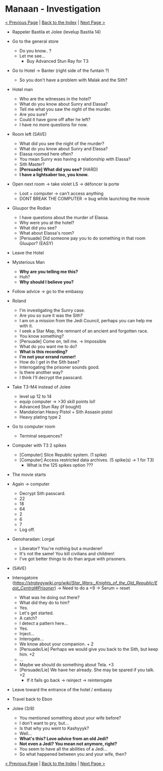 
# Manaan - Investigation

[< Previous Page](062_Manaan.md)
| [Back to the Index](../index.md)
| [Next Page >](064_Manaan.md)


- Rappeler Bastila et Jolee (levelup Bastila 14)
- Go to the general store
  - Do you know.. ?
  - Let me see...
    - Buy Advanced Stun Ray for T3
- Go to Hotel -> Banter (right side of the funtain ?)
    - So you don't have a problem with Malak and the Sith?
- Hotel man
    - Who are the witnesses in the hotel?
    - What do you know about Sunry and Elassa?
    - Tell me what you saw the night of the murder.
    - Are you sure?
    - Could it have gone off after he left?
    - I have no more questions for now.
- Room left (SAVE)
    - What did you see the night of the murder?
    - What do you know about Sunry and Elassa?
    - Elassa roomed here often?
    - You mean Sunry was having a relationship with Elassa?
    - Sith Master?
    - **[Persuade] What did you see?** (HARD)
    - **I have a lightsaber too, you know.**
- Open next room -> take violet LS -> défoncer la porte
  - Loot + computer -> can't access anything
  - DONT BREAK THE COMPUTER -> bug while launching the movie
- Gluupor the Rodian
    - I have questions about the murder of Elassa.
    - Why were you at the hotel?
    - What did you see?
    - What about Elassa's room?
    - [Persuade] Did someone pay you to do something in that room Gluupor? (EASY)
- Leave the Hotel
- Mysterious Man
    - **Why are you telling me this?**
    - Huh?
    - **Why should I believe you?**
- Follow advice -> go to the embassy



- Roland
    - I'm investigating the Sunry case.
    - Are you so sure it was the Sith?
    - I am on a mission from the Jedi Council, perhaps you can help me with it.
    - I seek a Star Map, the remnant of an ancient and forgotten race.
    - You know something?
    - [Persuade] Come on, tell me. -> Impossible
    - What do you want me to do?
    - **What is this recording?**
    - **I'm not your errand runner!**
    - How do I get in the Sith base?
    - Interrogating the prisoner sounds good.
    - Is there another way?
    - I think I'll decrypt the passcard.
- Take T3-M4 instead of Jolee
    - level up 12 to 14
    - equip computer -> >30 skill points lol!
    - Advanced Stun Ray (if bought)
    - Mandalorian Heavy Pistol + Sith Assasin pistol
    - Heavy plating type 2
- Go to computer room
    - Terminal sequences?
- Computer with T3 2 spikes
    - [Computer] Slice Republic system. (1 spike)
    - [Computer] Access restricted data archives. (5 spike(s) -> 1 for T3)
        - What is the 125 spikes option ???
- The movie starts


- Again -> computer
    - Decrypt Sith passcard.
    - 22
    - 18
    - 64
    - 2
    - 6
    - 7
    - Log off.
- Genoharadan: Lorgal
    - Liberator? You're nothing but a murderer!
    - It's not the same! You kill civilians and children!
    - I've got better things to do than argue with prisoners.
- (SAVE)
- Interogatoire (_https://strategywiki.org/wiki/Star_Wars:_Knights_of_the_Old_Republic/East_Central#Prisoner_) -> Need to do a +9 -> Serum = reset
    - What was he doing out there?
    - What did they do to him?
    - Yes.
    - Let's get started.
    - A catch?
    - I detect a pattern here...
    - Yes.
    - Inject...
    - Interogate...
    - We know about your companion. + 2
    - [Persuade/Lie] Perhaps we would give you back to the Sith, but keep him. +2
    - …
    - Maybe we should do something about Tela. +3
    - [Persuade/Lie] We have her already. She may be spared if you talk. +2
        - If it fails go back -> reinject -> reinterogate

- Leave toward the entrance of the hotel / embassy
- Travel back to Ebon
- Jolee (3/8)
  - You mentioned something about your wife before?
  - I don't want to pry, but...
  - Is that why you went to Kashyyyk?
  - Well...
  - **What's this? Love advice from an old Jedi?**
  - **Not even a Jedi? You mean not anymore, right?**
  - You seem to have all the abilities of a Jedi...
  - So what happened between you and your wife, then?


[< Previous Page](062_Manaan.md)
| [Back to the Index](../index.md)
| [Next Page >](064_Manaan.md)
